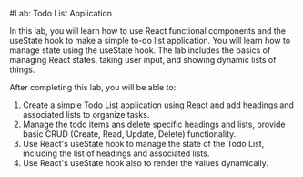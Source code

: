 #Lab: Todo List Application

In this lab, you will learn how to use React functional components and the useState hook to make a simple to-do list application. You will learn how to manage state using the useState hook. The lab includes the basics of managing React states, taking user input, and showing dynamic lists of things.

After completing this lab, you will be able to:

1. Create a simple Todo List application using React and add headings and associated lists to organize tasks.
2. Manage the todo items ans delete specific headings and lists, provide basic CRUD (Create, Read, Update, Delete) functionality.
3. Use React's useState hook to manage the state of the Todo List, including the list of headings and associated lists.
4. Use React's useState hook also to render the values dynamically.

    

    

    
